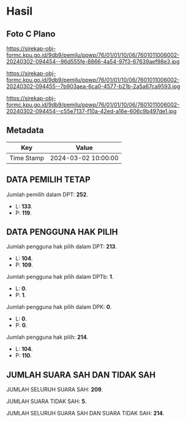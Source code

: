 # Hasil

## Foto C Plano

https://sirekap-obj-formc.kpu.go.id/9db9/pemilu/ppwp/76/01/01/10/06/7601011006002-20240302-094454--96d555fe-8866-4a54-97f3-67639aef98e3.jpg

https://sirekap-obj-formc.kpu.go.id/9db9/pemilu/ppwp/76/01/01/10/06/7601011006002-20240302-094455--7b903aea-6ca0-4577-b21b-2a5a67ca9593.jpg

https://sirekap-obj-formc.kpu.go.id/9db9/pemilu/ppwp/76/01/01/10/06/7601011006002-20240302-094454--c55e7137-f10a-42ed-a16e-606c9b497de1.jpg


## Metadata

| Key        | Value               |
| ---------- | ------------------- |
| Time Stamp | 2024-03-02 10:00:00 |


## DATA PEMILIH TETAP

Jumlah pemilih dalam DPT: **252**.
 * L: **133**.
 * P: **119**.

## DATA PENGGUNA HAK PILIH

Jumlah pengguna hak pilih dalam DPT: **213**.
 * L: **104**.
 * P: **109**.

Jumlah pengguna hak pilih dalam DPTb: **1**.
 * L: **0**.
 * P: **1**.

Jumlah pengguna hak pilih dalam DPK: **0**.
 * L: **0**.
 * P: **0**.

Jumlah pengguna hak pilih: **214**.
 * L: **104**.
 * P: **110**.

## JUMLAH SUARA SAH DAN TIDAK SAH

JUMLAH SELURUH SUARA SAH: **209**.

JUMLAH SUARA TIDAK SAH: **5**.

JUMLAH SELURUH SUARA SAH DAN SUARA TIDAK SAH: **214**.


